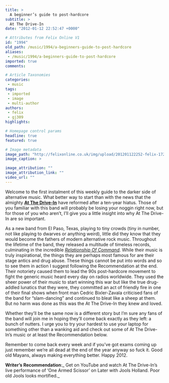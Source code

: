 ```yaml
---
title: >
  A beginner’s guide to post-hardcore
subtitle: >
  At The Drive-In
date: "2012-01-12 22:52:47 +0000"

# Attributes from Felix Online V1
id: "1994"
old_path: /music/1994/a-beginners-guide-to-post-hardcore
aliases:
 - /music/1994/a-beginners-guide-to-post-hardcore
imported: true
comments:

# Article Taxonomies
categories:
 - music
tags:
 - imported
 - image
 - multi-author
authors:
 - felix
 - gj309
highlights:

# Homepage control params
headline: true
featured: true

# Image metadata
image_path: "http://felixonline.co.uk/img/upload/201201122252-felix-172563.jpg"
image_caption: >

image_attribution: ""
image_attribution_link: ""
video_url: ""
---
```


Welcome to the first instalment of this weekly guide to the darker side of alternative music. What better way to start than with the news that the almighty [__At The Drive-In__](http://www.myspace.com/atdi) have reformed after a ten-year hiatus. Those of you familiar with this band will probably be losing your noggin right now, but for those of you who aren’t, I’ll give you a little insight into why At The Drive-In are so important.

As a new band from El Paso, Texas, playing to tiny crowds (tiny in number, not like playing to dwarves or anything weird), little did they know that they would become the fathers of modern alternative rock music. Throughout the lifetime of the band, they released a multitude of timeless records, culminating in the incredible [_Relationship Of Command_](http://www.last.fm/music/At+the+Drive-In/Relationship+of+Command). While their music is truly inspirational, the things they are perhaps most famous for are their stage antics and drug abuse. These things cannot be put into words and so to see them in action I suggest following the Recommendation at the end. Their notoriety caused them to lead the 90s post-hardcore movement to fight the generic music heard every day on radios worldwide. They used the sheer power of their music to start winning this war but like the true drug-addled lunatics that they were, they committed an act of friendly fire in one of their final shows when front man Cedric Bixler-Zavala criticised fans of the band for “slam-dancing” and continued to bleat like a sheep at them. But no harm was done as this was the At The Drive-In they knew and loved.

Whether they’ll be the same now is a different story but I’m sure any fans of the band will join me in hoping they’ll come back exactly as they left: a bunch of nutters. I urge you to try your hardest to use your laptop for something other than a wanking aid and check out some of At The Drive-In’s music or at least the Recommendation below.

Remember to come back every week and if you’ve got exams coming up just remember we’re all dead at the end of the year anyway so fuck it. Good old Mayans, always making everything better. Happy 2012.

__Writer’s Recommendation__:_ Get on YouTube and watch At The Drive-In’s live performance of ‘One Armed Scissor’ on Later with Jools Holland. Poor old Jools looks mortified._
